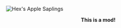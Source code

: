 ![Hex's Apple Saplings](https://https://github.com/hexagonelle/.cdn/blob/main/applesaplings/titleTest2.png)

<div align="center">
<p><strong>This is a mod!</strong></p>
</div>